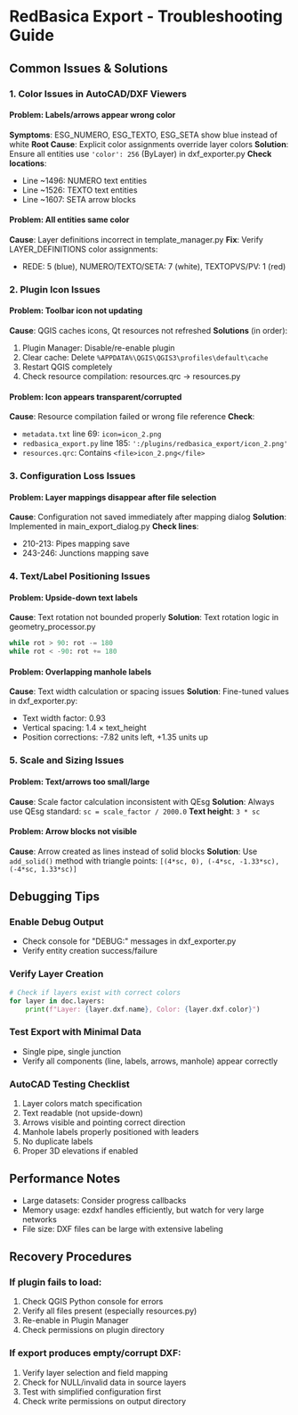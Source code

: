 # RedBasica Export - Troubleshooting Guide

## Common Issues & Solutions

### 1. Color Issues in AutoCAD/DXF Viewers

#### Problem: Labels/arrows appear wrong color
**Symptoms**: ESG_NUMERO, ESG_TEXTO, ESG_SETA show blue instead of white
**Root Cause**: Explicit color assignments override layer colors
**Solution**: Ensure all entities use `'color': 256` (ByLayer) in dxf_exporter.py
**Check locations**:
- Line ~1496: NUMERO text entities
- Line ~1526: TEXTO text entities  
- Line ~1607: SETA arrow blocks

#### Problem: All entities same color
**Cause**: Layer definitions incorrect in template_manager.py
**Fix**: Verify LAYER_DEFINITIONS color assignments:
- REDE: 5 (blue), NUMERO/TEXTO/SETA: 7 (white), TEXTOPVS/PV: 1 (red)

### 2. Plugin Icon Issues

#### Problem: Toolbar icon not updating
**Cause**: QGIS caches icons, Qt resources not refreshed
**Solutions** (in order):
1. Plugin Manager: Disable/re-enable plugin
2. Clear cache: Delete `%APPDATA%\QGIS\QGIS3\profiles\default\cache`
3. Restart QGIS completely
4. Check resource compilation: resources.qrc → resources.py

#### Problem: Icon appears transparent/corrupted
**Cause**: Resource compilation failed or wrong file reference
**Check**:
- `metadata.txt` line 69: `icon=icon_2.png`
- `redbasica_export.py` line 185: `':/plugins/redbasica_export/icon_2.png'`
- `resources.qrc`: Contains `<file>icon_2.png</file>`

### 3. Configuration Loss Issues

#### Problem: Layer mappings disappear after file selection
**Cause**: Configuration not saved immediately after mapping dialog
**Solution**: Implemented in main_export_dialog.py
**Check lines**:
- 210-213: Pipes mapping save
- 243-246: Junctions mapping save

### 4. Text/Label Positioning Issues

#### Problem: Upside-down text labels
**Cause**: Text rotation not bounded properly
**Solution**: Text rotation logic in geometry_processor.py
```python
while rot > 90: rot -= 180
while rot < -90: rot += 180
```

#### Problem: Overlapping manhole labels  
**Cause**: Text width calculation or spacing issues
**Solution**: Fine-tuned values in dxf_exporter.py:
- Text width factor: 0.93
- Vertical spacing: 1.4 × text_height
- Position corrections: -7.82 units left, +1.35 units up

### 5. Scale and Sizing Issues

#### Problem: Text/arrows too small/large
**Cause**: Scale factor calculation inconsistent with QEsg
**Solution**: Always use QEsg standard: `sc = scale_factor / 2000.0`
**Text height**: `3 * sc`

#### Problem: Arrow blocks not visible
**Cause**: Arrow created as lines instead of solid blocks
**Solution**: Use `add_solid()` method with triangle points:
`[(4*sc, 0), (-4*sc, -1.33*sc), (-4*sc, 1.33*sc)]`

## Debugging Tips

### Enable Debug Output
- Check console for "DEBUG:" messages in dxf_exporter.py
- Verify entity creation success/failure

### Verify Layer Creation
```python
# Check if layers exist with correct colors
for layer in doc.layers:
    print(f"Layer: {layer.dxf.name}, Color: {layer.dxf.color}")
```

### Test Export with Minimal Data
- Single pipe, single junction
- Verify all components (line, labels, arrows, manhole) appear correctly

### AutoCAD Testing Checklist
1. Layer colors match specification
2. Text readable (not upside-down)
3. Arrows visible and pointing correct direction
4. Manhole labels properly positioned with leaders
5. No duplicate labels
6. Proper 3D elevations if enabled

## Performance Notes
- Large datasets: Consider progress callbacks
- Memory usage: ezdxf handles efficiently, but watch for very large networks
- File size: DXF files can be large with extensive labeling

## Recovery Procedures

### If plugin fails to load:
1. Check QGIS Python console for errors
2. Verify all files present (especially resources.py)
3. Re-enable in Plugin Manager
4. Check permissions on plugin directory

### If export produces empty/corrupt DXF:
1. Verify layer selection and field mapping
2. Check for NULL/invalid data in source layers
3. Test with simplified configuration first
4. Check write permissions on output directory
